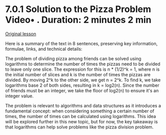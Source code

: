 # 7.0.1 Solution to the Pizza Problem Video• . Duration: 2 minutes 2 min

[Original lesson](https://www.coursera.org/learn/uol-algorithms-and-data-structures-1/lecture/jsafW/7-0-1-solution-to-the-pizza-problem)

Here is a summary of the text in 8 sentences, preserving key information, formulae, links, and technical details:

The problem of dividing pizza among friends can be solved using logarithms to determine the number of times the pizzas need to be divided to leave only one slice. The expression for this is n * (1/2)^k = 1, where n is the initial number of slices and k is the number of times the pizzas are divided. By moving 2^k to the other side, we get n = 2^k. To find k, we take logarithms base 2 of both sides, resulting in k = log2(n). Since the number of friends must be an integer, we take the floor of log2(n) to ensure it's an integer value.

The problem is relevant to algorithms and data structures as it introduces a fundamental concept: when considering something a certain number of times, the number of times can be calculated using logarithms. This idea will be explored further in this new topic, but for now, the key takeaway is that logarithms can help solve problems like the pizza division problem.

